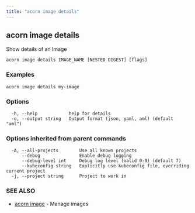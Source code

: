 ```yaml
---
title: "acorn image details"
---
```

## acorn image details

Show details of an Image

```
acorn image details IMAGE_NAME [NESTED DIGEST] [flags]
```

### Examples

```
acorn image details my-image
```

### Options

```
  -h, --help            help for details
  -o, --output string   Output format (json, yaml, aml) (default "aml")
```

### Options inherited from parent commands

```
  -A, --all-projects        Use all known projects
      --debug               Enable debug logging
      --debug-level int     Debug log level (valid 0-9) (default 7)
      --kubeconfig string   Explicitly use kubeconfig file, overriding current project
  -j, --project string      Project to work in
```

### SEE ALSO

* [acorn image](acorn_image.md)	 - Manage images

